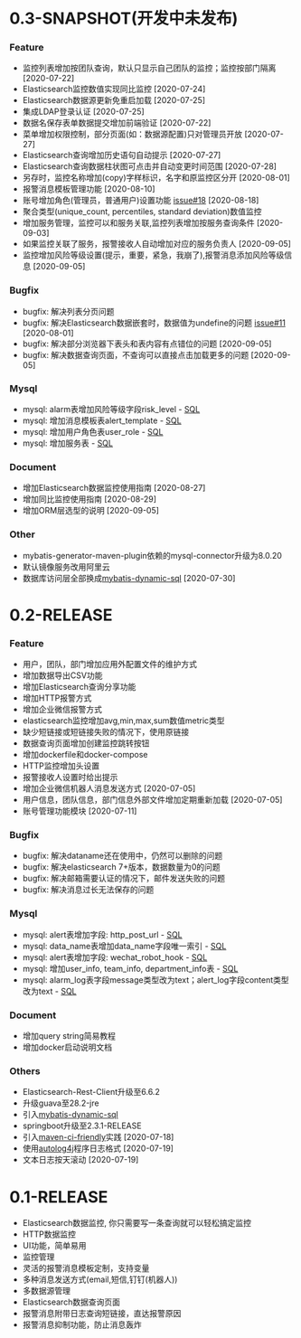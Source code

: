 # 0.3-SNAPSHOT(开发中未发布)

### Feature

* 监控列表增加按团队查询，默认只显示自己团队的监控；监控按部门隔离 [2020-07-22]
* Elasticsearch监控数值实现同比监控 [2020-07-24]
* Elasticsearch数据源更新免重启加载 [2020-07-25]
* 集成LDAP登录认证 [2020-07-25]
* 数据名保存表单数据提交增加前端验证 [2020-07-22]
* 菜单增加权限控制，部分页面(如：数据源配置)只对管理员开放 [2020-07-27]
* Elasticsearch查询增加历史语句自动提示 [2020-07-27]
* Elasticsearch查询数据柱状图可点击并自动变更时间范围 [2020-07-28]
* 另存时，监控名称增加(copy)字样标识，名字和原监控区分开 [2020-08-01]
* 报警消息模板管理功能 [2020-08-10]
* 账号增加角色(管理员，普通用户)设置功能 [issue#18](https://github.com/AutohomeCorp/frostmourne/issues/18) [2020-08-18]
* 聚合类型(unique_count, percentiles, standard deviation)数值监控
* 增加服务管理，监控可以和服务关联,监控列表增加按服务查询条件 [2020-09-03]
* 如果监控关联了服务，报警接收人自动增加对应的服务负责人 [2020-09-05]
* 监控增加风险等级设置(提示，重要，紧急，我崩了),报警消息添加风险等级信息 [2020-09-05]

### Bugfix

* bugfix: 解决列表分页问题
* bugfix: 解决Elasticsearch数据嵌套时，数据值为undefine的问题 [issue#11](https://github.com/AutohomeCorp/frostmourne/issues/11) [2020-08-01]
* bugfix: 解决部分浏览器下表头和表内容有点错位的问题 [2020-09-05]
* bugfix: 解决数据查询页面，不查询可以直接点击加载更多的问题 [2020-09-05]

### Mysql

* mysql: alarm表增加风险等级字段risk_level - [SQL](./doc/mysql-schema/2020-07-24/change.sql)
* mysql: 增加消息模板表alert_template - [SQL](./doc/mysql-schema/2020-07-31/alert_template.sql)
* mysql: 增加用户角色表user_role - [SQL](./doc/mysql-schema/2020-08-18/user_role.sql)
* mysql: 增加服务表 - [SQL](./doc/mysql-schema/2020-09-01/change.sql)

### Document

* 增加Elasticsearch数据监控使用指南 [2020-08-27]
* 增加同比监控使用指南 [2020-08-29]
* 增加ORM层选型的说明 [2020-09-05]

### Other

* mybatis-generator-maven-plugin依赖的mysql-connector升级为8.0.20
* 默认镜像服务改用阿里云
* 数据库访问层全部换成[mybatis-dynamic-sql](https://github.com/mybatis/mybatis-dynamic-sql) [2020-07-30]

# 0.2-RELEASE

### Feature

* 用户，团队，部门增加应用外配置文件的维护方式
* 增加数据导出CSV功能
* 增加Elasticsearch查询分享功能
* 增加HTTP报警方式
* 增加企业微信报警方式
* elasticsearch监控增加avg,min,max,sum数值metric类型
* 缺少短链接或短链接失败的情况下，使用原链接
* 数据查询页面增加创建监控跳转按钮
* 增加dockerfile和docker-compose
* HTTP监控增加头设置
* 报警接收人设置时给出提示
* 增加企业微信机器人消息发送方式 [2020-07-05]
* 用户信息，团队信息，部门信息外部文件增加定期重新加载 [2020-07-05]
* 账号管理功能模块 [2020-07-11]

### Bugfix

* bugfix: 解决dataname还在使用中，仍然可以删除的问题
* bugfix: 解决elasticsearch 7+版本，数据数量为0的问题
* bugfix: 解决邮箱需要认证的情况下，邮件发送失败的问题
* bugfix: 解决消息过长无法保存的问题

### Mysql

* mysql: alert表增加字段: http_post_url - [SQL](./doc/mysql-schema/2020-06-01/change.sql)
* mysql: data_name表增加data_name字段唯一索引 - [SQL](./doc/mysql-schema/2020-06-13/change.sql)
* mysql: alert表增加字段: wechat_robot_hook - [SQL](./doc/mysql-schema/2020-07-04/change.sql)
* mysql: 增加user_info, team_info, department_info表 - [SQL](./doc/mysql-schema/2020-07-11/change.sql)
* mysql: alarm_log表字段message类型改为text；alert_log字段content类型改为text - [SQL](./doc/mysql-schema/2020-07-16/change.sql)

### Document

* 增加query string简易教程
* 增加docker启动说明文档

### Others

* Elasticsearch-Rest-Client升级至6.6.2
* 升级guava至28.2-jre
* 引入[mybatis-dynamic-sql](https://github.com/mybatis/mybatis-dynamic-sql)
* springboot升级至2.3.1-RELEASE
* 引入[maven-ci-friendly](https://maven.apache.org/maven-ci-friendly.html)实践 [2020-07-18]
* 使用[autolog4j](https://github.com/AutohomeCorp/autolog4j)程序日志格式 [2020-07-19]
* 文本日志按天滚动 [2020-07-19]

# 0.1-RELEASE

* Elasticsearch数据监控, 你只需要写一条查询就可以轻松搞定监控
* HTTP数据监控
* UI功能，简单易用
* 监控管理
* 灵活的报警消息模板定制，支持变量
* 多种消息发送方式(email,短信,钉钉(机器人))
* 多数据源管理
* Elasticsearch数据查询页面
* 报警消息附带日志查询短链接，直达报警原因
* 报警消息抑制功能，防止消息轰炸